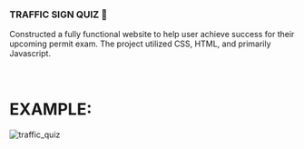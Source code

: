 ### TRAFFIC SIGN QUIZ 🚦

Constructed a fully functional website to help user achieve success for their upcoming permit exam. The project utilized CSS, HTML, and primarily Javascript.
<br>
<br>
<br>
# EXAMPLE:

![traffic_quiz](https://github.com/NghiaLam2026/Traffic-Sign-Quiz/assets/118234173/571bd71b-714a-462e-aa7d-f905dc69b03c)

